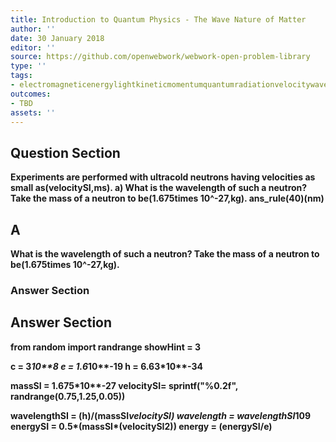```yaml
---
title: Introduction to Quantum Physics - The Wave Nature of Matter
author: ''
date: 30 January 2018
editor: ''
source: https://github.com/openwebwork/webwork-open-problem-library
type: ''
tags:
- electromagneticenergylightkineticmomentumquantumradiationvelocitywavelength
outcomes:
- TBD
assets: ''
---
```


## Question Section 

<b>
 
Experiments are performed with ultracold neutrons having velocities as small as(velocitySI,ms).
a) What is the wavelength of such a neutron? Take the mass of a neutron to be(1.675times 10^-27,kg).
ans_rule(40)(nm)

## A
What is the wavelength of such a neutron? Take the mass of a neutron to be(1.675times 10^-27,kg).
### Answer Section


## Answer Section

from random import randrange
showHint = 3

c = 3*10**8
e = 1.6*10**-19
h = 6.63*10**-34

massSI = 1.675*10**-27
velocitySI= sprintf("%0.2f", randrange(0.75,1.25,0.05))

wavelengthSI = (h)/(massSI*velocitySI)
wavelength = wavelengthSI*10**9
energySI = 0.5*(massSI*(velocitySI**2))
energy = (energySI/e)